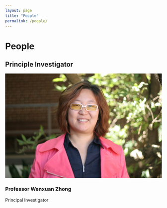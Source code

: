 ```yaml
---
layout: page
title: "People"
permalink: /people/
---
```


# People
## Principle Investigator

<div class="team-member">
    <img src="/assets/Wenxuan_Zhong.jpeg" alt="Wenxuan_Zhong">
    <div class="description">
        <h3>Professor Wenxuan Zhong</h3>
        <p>Principal Investigator</p>
        <!-- More description if necessary -->
    </div>
</div>

